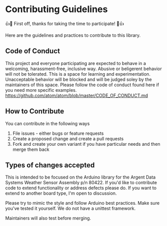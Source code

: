 # Contributing Guidelines

:+1::tada: First off, thanks for taking the time to participate! :tada::+1:

Here are the guidelines and practices to contribute to this library.


## Code of Conduct

This project and everyone participating are expected to behave in a welcoming, harassment-free, inclusive way. Abusive or beligerent behavior will not be tolerated. This is a space for learning and experimentation. Unacceptable behavior will be blocked and will be judged soley by the maintainers of this space. Please follow the code of conduct found here if you need more specific examples. https://github.com/atom/atom/blob/master/CODE_OF_CONDUCT.md


## How to Contribute
You can contribute in the following ways
1. File issues - either bugs or feature requests
2. Create a proposed change and create a pull requests
3. Fork and create your own variant if you have particular needs and then merge them back


## Types of changes accepted
This is intended to be focused on the Arduino library for the Argent Data Systems Weather Sensor Assembly p/n 80422. If you'd like to contribute code to extend functionality or address defects please do.  If you want to extend to another board type, I'm open to discussion.

Please try to mimic the style and follow Arduino best practices. Make sure you've tested it yourself. We do not have a unittest framework.

Maintainers will also test before merging.
